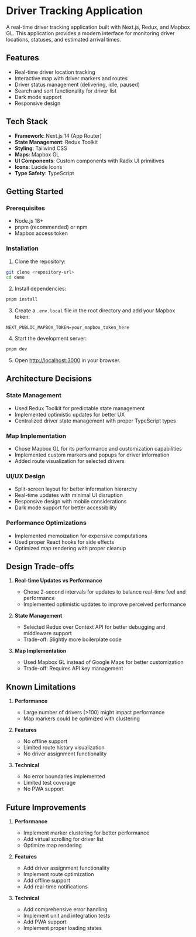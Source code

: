 # Driver Tracking Application

A real-time driver tracking application built with Next.js, Redux, and Mapbox GL. This application provides a modern interface for monitoring driver locations, statuses, and estimated arrival times.

## Features

- Real-time driver location tracking
- Interactive map with driver markers and routes
- Driver status management (delivering, idle, paused)
- Search and sort functionality for driver list
- Dark mode support
- Responsive design

## Tech Stack

- **Framework**: Next.js 14 (App Router)
- **State Management**: Redux Toolkit
- **Styling**: Tailwind CSS
- **Maps**: Mapbox GL
- **UI Components**: Custom components with Radix UI primitives
- **Icons**: Lucide Icons
- **Type Safety**: TypeScript

## Getting Started

### Prerequisites

- Node.js 18+ 
- pnpm (recommended) or npm
- Mapbox access token

### Installation

1. Clone the repository:
```bash
git clone <repository-url>
cd demo
```

2. Install dependencies:
```bash
pnpm install
```

3. Create a `.env.local` file in the root directory and add your Mapbox token:
```env
NEXT_PUBLIC_MAPBOX_TOKEN=your_mapbox_token_here
```

4. Start the development server:
```bash
pnpm dev
```

5. Open [http://localhost:3000](http://localhost:3000) in your browser.

## Architecture Decisions

### State Management
- Used Redux Toolkit for predictable state management
- Implemented optimistic updates for better UX
- Centralized driver state management with proper TypeScript types

### Map Implementation
- Chose Mapbox GL for its performance and customization capabilities
- Implemented custom markers and popups for driver information
- Added route visualization for selected drivers

### UI/UX Design
- Split-screen layout for better information hierarchy
- Real-time updates with minimal UI disruption
- Responsive design with mobile considerations
- Dark mode support for better accessibility

### Performance Optimizations
- Implemented memoization for expensive computations
- Used proper React hooks for side effects
- Optimized map rendering with proper cleanup

## Design Trade-offs

1. **Real-time Updates vs Performance**
   - Chose 2-second intervals for updates to balance real-time feel and performance
   - Implemented optimistic updates to improve perceived performance

2. **State Management**
   - Selected Redux over Context API for better debugging and middleware support
   - Trade-off: Slightly more boilerplate code

3. **Map Implementation**
   - Used Mapbox GL instead of Google Maps for better customization
   - Trade-off: Requires API key management

## Known Limitations

1. **Performance**
   - Large number of drivers (>100) might impact performance
   - Map markers could be optimized with clustering

2. **Features**
   - No offline support
   - Limited route history visualization
   - No driver assignment functionality

3. **Technical**
   - No error boundaries implemented
   - Limited test coverage
   - No PWA support

## Future Improvements

1. **Performance**
   - Implement marker clustering for better performance
   - Add virtual scrolling for driver list
   - Optimize map rendering

2. **Features**
   - Add driver assignment functionality
   - Implement route optimization
   - Add offline support
   - Add real-time notifications

3. **Technical**
   - Add comprehensive error handling
   - Implement unit and integration tests
   - Add PWA support
   - Implement proper loading states